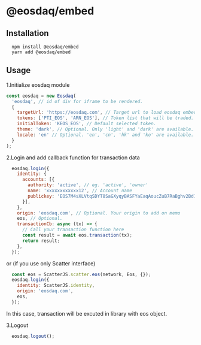 # @eosdaq/embed

## Installation
```
  npm install @eosdaq/embed
  yarn add @eosdaq/embed
```

## Usage 

1.Initialize eosdaq module
```javascript
const eosdaq = new Eosdaq(
  'eosdaq', // id of div for iframe to be rendered.
  {
    targetUrl: 'https://eosdaq.com', // Target url to load eosdaq embedding page
    tokens: ['PTI_EOS', 'ARN_EOS'], // Token list that will be traded. An Empty array will show all tokens.
    initialToken: 'KEOS_EOS', // Default selected token.
    theme: 'dark', // Optional. Only 'light' and 'dark' are available.
    locale: 'en' // Optional. 'en', 'cn', 'hk' and 'ko' are available.
  }
);
```

2.Login and add callback function for transaction data
```javascript 
  eosdaq.login({
    identity: {
      accounts: [{
        authority: 'active', // eg. 'active', 'owner'
        name: 'xxxxxxxxxxxx12', // Account name
        publickey: 'EOS7M4sXLVtqSDYT8SaGXyqyBASFYaEaqAoucZuB7RaBghv2Bd111', // Account`s public key
      }],
    },
    origin: 'eosdaq.com', // Optional. Your origin to add on memo
    eos, // Optional.
    transactionCb: async (tx) => {
      // Call your transaction function here
      const result = await eos.transaction(tx);
      return result;
    },
  });
```
or (if you use only Scatter interface)
```javascript 
  const eos = ScatterJS.scatter.eos(network, Eos, {});
  eosdaq.login({
    identity: ScatterJS.identity,
    origin: 'eosdaq.com',
    eos,
  });

```
In this case, transaction will be excuted in library with eos object.

3.Logout
```javascript
  eosdaq.logout();
```

